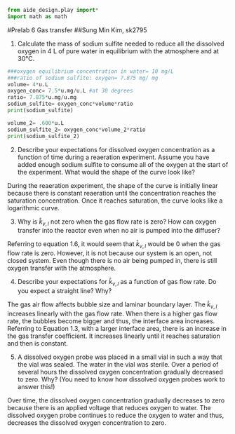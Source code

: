 ```python
from aide_design.play import*
import math as math
```

#Prelab 6 Gas transfer
##Sung Min Kim, sk2795

1)	Calculate the mass of sodium sulfite needed to reduce all the dissolved oxygen in 4 L of pure water in equilibrium with the atmosphere and at 30°C.

```Python
###oxygen equilibrium concentration in water= 10 mg/L
###ratio of sodium sulfite: oxygen= 7.875 mg/ mg
volume= 4*u.L
oxygen_conc= 7.5*u.mg/u.L #at 30 degrees
ratio= 7.875*u.mg/u.mg
sodium_sulfite= oxygen_conc*volume*ratio
print(sodium_sulfite)

volume_2= .600*u.L
sodium_sulfite_2= oxygen_conc*volume_2*ratio
print(sodium_sulfite_2)
```

2)	Describe your expectations for dissolved oxygen concentration as a function of time during a reaeration experiment. Assume you have added enough sodium sulfite to consume all of the oxygen at the start of the experiment. What would the shape of the curve look like?

During the reaeration experiment, the shape of the curve is initially linear because there is constant reaeration until the concentration reaches the saturation concentration. Once it reaches saturation, the curve looks like a logarithmic curve.

3)	Why is $\hat{k}_{v,l}$ not zero when the gas flow rate is zero? How can oxygen transfer into the reactor even when no air is pumped into the diffuser?

Referring to equation 1.6, it would seem that $\hat{k}_{v,l}$ would be 0 when the gas flow rate is zero. However, it is not because our system is an open, not closed system. Even though there is no air being pumped in, there is still oxygen transfer with the atmosphere.

4)	Describe your expectations for $\hat{k}_{v,l}$ as a function of gas flow rate. Do you expect a straight line? Why?

The gas air flow affects bubble size and laminar boundary layer. The  $\hat{k}_{v,l}$ increases linearly with the gas flow rate. When there is a higher gas flow rate, the bubbles become bigger and thus, the interface area increases. Referring to Equation 1.3, with a larger interface area, there is an increase in the gas transfer coefficient. It increases linearly until it reaches saturation and then is constant.

5)	A dissolved oxygen probe was placed in a small vial in such a way that the vial was sealed. The water in the vial was sterile. Over a period of several hours the dissolved oxygen concentration gradually decreased to zero. Why? (You need to know how dissolved oxygen probes work to answer this!)

Over time, the dissolved oxygen concentration gradually decreases to zero because there is an applied voltage that reduces oxygen to water. The dissolved oxygen probe continues to reduce the oxygen to water and thus, decreases the dissolved oxygen concentration to zero.
